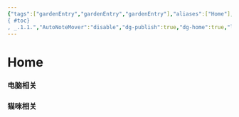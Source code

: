 ```yaml
---
{"tags":["gardenEntry","gardenEntry","gardenEntry"],"aliases":["Home"],"number headings":"first-level 3, max 6, contents
{ #toc}
, _.1.1.","AutoNoteMover":"disable","dg-publish":true,"dg-home":true,"linter-yaml-title-alias":"Home","created":"2023-09-10 09:49:50","modified":"2023-09-10 09:51:32","permalink":"/=Digital_Garden/Homepage/homepage/","dgPassFrontmatter":true}
---
```


# Home

### 电脑相关

### 猫咪相关